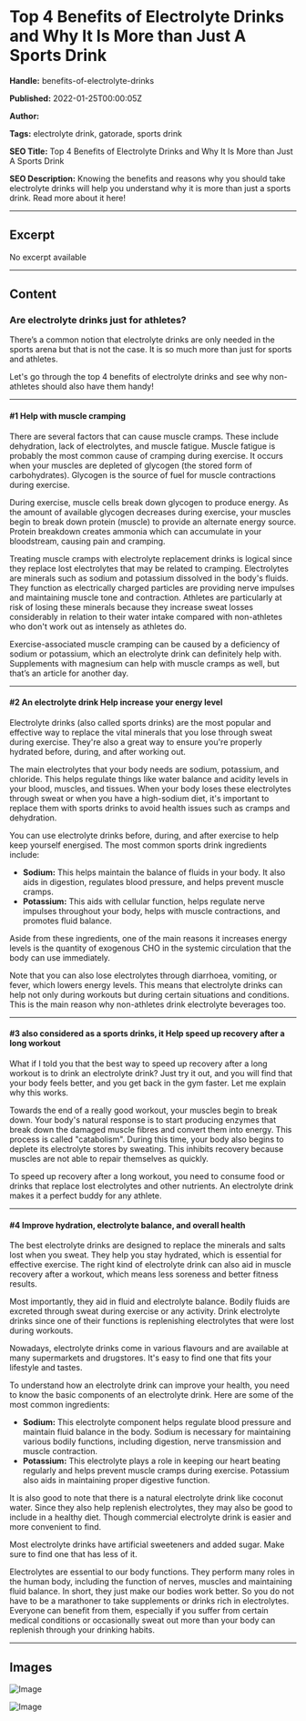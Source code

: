 # Top 4 Benefits of Electrolyte Drinks and Why It Is More than Just A Sports Drink

**Handle:** benefits-of-electrolyte-drinks

**Published:** 2022-01-25T00:00:05Z

**Author:**  

**Tags:** electrolyte drink, gatorade, sports drink

**SEO Title:** Top 4 Benefits of Electrolyte Drinks and Why It Is More than Just A Sports Drink

**SEO Description:** Knowing the benefits and reasons why you should take electrolyte drinks will help you understand why it is more than just a sports drink. Read more about it here!

---

## Excerpt

No excerpt available

---

## Content

### Are electrolyte drinks just for athletes?

There’s a common notion that electrolyte drinks are only needed in the sports arena but that is not the case. It is so much more than just for sports and athletes.

Let's go through the top 4 benefits of electrolyte drinks and see why non-athletes should also have them handy!

---

#### #1 Help with muscle cramping

There are several factors that can cause muscle cramps. These include dehydration, lack of electrolytes, and muscle fatigue. Muscle fatigue is probably the most common cause of cramping during exercise. It occurs when your muscles are depleted of glycogen (the stored form of carbohydrates). Glycogen is the source of fuel for muscle contractions during exercise.

During exercise, muscle cells break down glycogen to produce energy. As the amount of available glycogen decreases during exercise, your muscles begin to break down protein (muscle) to provide an alternate energy source. Protein breakdown creates ammonia which can accumulate in your bloodstream, causing pain and cramping.

Treating muscle cramps with electrolyte replacement drinks is logical since they replace lost electrolytes that may be related to cramping. Electrolytes are minerals such as sodium and potassium dissolved in the body's fluids. They function as electrically charged particles are providing nerve impulses and maintaining muscle tone and contraction. Athletes are particularly at risk of losing these minerals because they increase sweat losses considerably in relation to their water intake compared with non-athletes who don't work out as intensely as athletes do.

Exercise-associated muscle cramping can be caused by a deficiency of sodium or potassium, which an electrolyte drink can definitely help with. Supplements with magnesium can help with muscle cramps as well, but that’s an article for another day.

---

#### #2 An electrolyte drink Help increase your energy level

Electrolyte drinks (also called sports drinks) are the most popular and effective way to replace the vital minerals that you lose through sweat during exercise. They're also a great way to ensure you're properly hydrated before, during, and after working out.

The main electrolytes that your body needs are sodium, potassium, and chloride. This helps regulate things like water balance and acidity levels in your blood, muscles, and tissues. When your body loses these electrolytes through sweat or when you have a high-sodium diet, it's important to replace them with sports drinks to avoid health issues such as cramps and dehydration.

You can use electrolyte drinks before, during, and after exercise to help keep yourself energised. The most common sports drink ingredients include:

- **Sodium:** This helps maintain the balance of fluids in your body. It also aids in digestion, regulates blood pressure, and helps prevent muscle cramps.
- **Potassium:** This aids with cellular function, helps regulate nerve impulses throughout your body, helps with muscle contractions, and promotes fluid balance.

Aside from these ingredients, one of the main reasons it increases energy levels is the quantity of exogenous CHO in the systemic circulation that the body can use immediately.

Note that you can also lose electrolytes through diarrhoea, vomiting, or fever, which lowers energy levels. This means that electrolyte drinks can help not only during workouts but during certain situations and conditions. This is the main reason why non-athletes drink electrolyte beverages too.

---

#### #3 also considered as a sports drinks, it Help speed up recovery after a long workout

What if I told you that the best way to speed up recovery after a long workout is to drink an electrolyte drink? Just try it out, and you will find that your body feels better, and you get back in the gym faster. Let me explain why this works.

Towards the end of a really good workout, your muscles begin to break down. Your body's natural response is to start producing enzymes that break down the damaged muscle fibres and convert them into energy. This process is called "catabolism". During this time, your body also begins to deplete its electrolyte stores by sweating. This inhibits recovery because muscles are not able to repair themselves as quickly.

To speed up recovery after a long workout, you need to consume food or drinks that replace lost electrolytes and other nutrients. An electrolyte drink makes it a perfect buddy for any athlete.

---

#### #4 Improve hydration, electrolyte balance, and overall health

The best electrolyte drinks are designed to replace the minerals and salts lost when you sweat. They help you stay hydrated, which is essential for effective exercise. The right kind of electrolyte drink can also aid in muscle recovery after a workout, which means less soreness and better fitness results.

Most importantly, they aid in fluid and electrolyte balance. Bodily fluids are excreted through sweat during exercise or any activity. Drink electrolyte drinks since one of their functions is replenishing electrolytes that were lost during workouts.

Nowadays, electrolyte drinks come in various flavours and are available at many supermarkets and drugstores. It's easy to find one that fits your lifestyle and tastes.

To understand how an electrolyte drink can improve your health, you need to know the basic components of an electrolyte drink. Here are some of the most common ingredients:

- **Sodium:** This electrolyte component helps regulate blood pressure and maintain fluid balance in the body. Sodium is necessary for maintaining various bodily functions, including digestion, nerve transmission and muscle contraction.
- **Potassium:** This electrolyte plays a role in keeping our heart beating regularly and helps prevent muscle cramps during exercise. Potassium also aids in maintaining proper digestive function.

It is also good to note that there is a natural electrolyte drink like coconut water. Since they also help replenish electrolytes, they may also be good to include in a healthy diet. Though commercial electrolyte drink is easier and more convenient to find.

Most electrolyte drinks have artificial sweeteners and added sugar. Make sure to find one that has less of it.

Electrolytes are essential to our body functions. They perform many roles in the human body, including the function of nerves, muscles and maintaining fluid balance. In short, they just make our bodies work better. So you do not have to be a marathoner to take supplements or drinks rich in electrolytes. Everyone can benefit from them, especially if you suffer from certain medical conditions or occasionally sweat out more than your body can replenish through your drinking habits.

---

## Images

![Image](undefined)

![Image](undefined)

